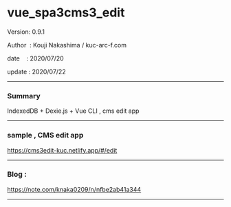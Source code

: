 ﻿# vue_spa3cms3_edit

 Version: 0.9.1

 Author  : Kouji Nakashima / kuc-arc-f.com

 date    : 2020/07/20

 update  : 2020/07/22

***
### Summary

IndexedDB + Dexie.js + Vue CLI , cms edit app


***
### sample , CMS edit app

https://cms3edit-kuc.netlify.app/#/edit

***
### Blog :

https://note.com/knaka0209/n/nfbe2ab41a344

***

